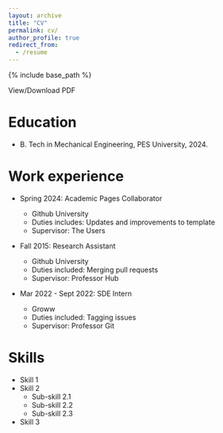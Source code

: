 ```yaml
---
layout: archive
title: "CV"
permalink: cv/
author_profile: true
redirect_from:
  - /resume
---
```


{% include base_path %}

View/Download PDF

Education
======
* B. Tech in Mechanical Engineering, PES University, 2024.

Work experience
======
* Spring 2024: Academic Pages Collaborator
  * Github University
  * Duties includes: Updates and improvements to template
  * Supervisor: The Users

* Fall 2015: Research Assistant
  * Github University
  * Duties included: Merging pull requests
  * Supervisor: Professor Hub

* Mar 2022 - Sept 2022: SDE Intern
  * Groww
  * Duties included: Tagging issues
  * Supervisor: Professor Git
  
Skills
======
* Skill 1
* Skill 2
  * Sub-skill 2.1
  * Sub-skill 2.2
  * Sub-skill 2.3
* Skill 3
